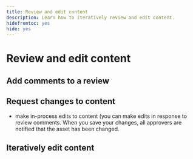 ```yaml
---
title: Review and edit content
description: Learn how to iteratively review and edit content.
hidefromtoc: yes
hide: yes
---
```


# Review and edit content

## Add comments to a review

## Request changes to content

* make in-process edits to content (you can make edits in response to review comments. When you save your changes, all approvers are notified that the asset has been changed.

## Iteratively edit content

